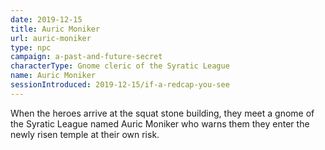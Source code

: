 ```yaml
---
date: 2019-12-15
title: Auric Moniker
url: auric-moniker
type: npc
campaign: a-past-and-future-secret
characterType: Gnome cleric of the Syratic League
name: Auric Moniker
sessionIntroduced: 2019-12-15/if-a-redcap-you-see
---
```


When the heroes arrive at the squat stone building, they meet a gnome of the Syratic League named Auric Moniker who warns them they enter the newly risen temple at their own risk.
